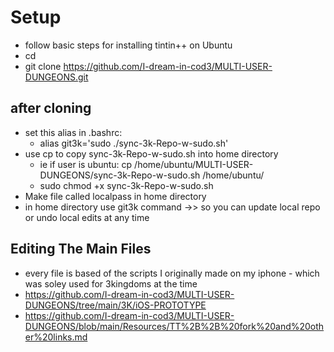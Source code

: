 # Setup
- follow basic steps for installing tintin++ on Ubuntu
- cd
- git clone https://github.com/I-dream-in-cod3/MULTI-USER-DUNGEONS.git

## after cloning
- set this alias in .bashrc:
  - alias git3k='sudo ./sync-3k-Repo-w-sudo.sh'
- use cp to copy sync-3k-Repo-w-sudo.sh into home directory
  - ie if user is ubuntu: cp /home/ubuntu/MULTI-USER-DUNGEONS/sync-3k-Repo-w-sudo.sh /home/ubuntu/ 
  - sudo chmod +x sync-3k-Repo-w-sudo.sh
- Make file called localpass in home directory
- in home directory use git3k command ->> so you can  update local repo or undo local edits at any time
## Editing The Main Files
- every file is based of the scripts I originally made on my iphone - which was soley used for 3kingdoms at the time
- https://github.com/I-dream-in-cod3/MULTI-USER-DUNGEONS/tree/main/3K/iOS-PROTOTYPE
- https://github.com/I-dream-in-cod3/MULTI-USER-DUNGEONS/blob/main/Resources/TT%2B%2B%20fork%20and%20other%20links.md
